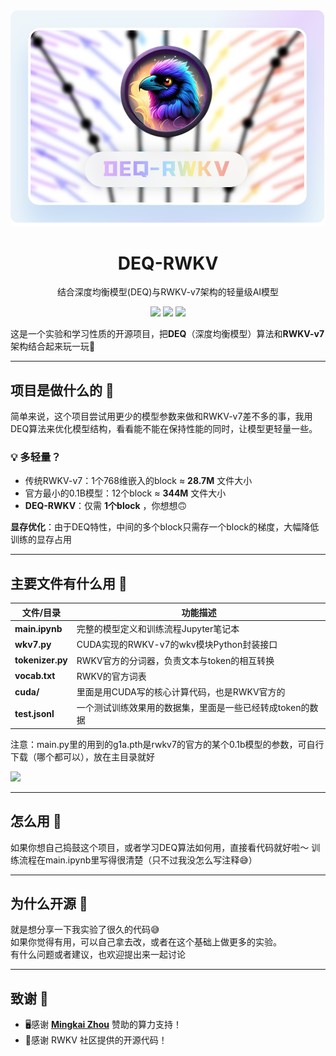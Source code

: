 <div align="center">
<img src="logo.png" alt="DEQ-RWKV的LOGO" />

  # DEQ-RWKV
  
  <p>结合深度均衡模型(DEQ)与RWKV-v7架构的轻量级AI模型</p>
  
  <div>
    <img src="https://img.shields.io/badge/PyTorch-EE4C2C?style=for-the-badge&logo=pytorch&logoColor=white" />
    <img src="https://img.shields.io/badge/CUDA-76B900?style=for-the-badge&logo=nvidia&logoColor=white" />
    <img src="https://img.shields.io/badge/OpenSource-%E2%9D%A4%EF%B8%8F-green?style=for-the-badge" />
  </div>
</div>

这是一个实验和学习性质的开源项目，把**DEQ**（深度均衡模型）算法和**RWKV-v7**架构结合起来玩一玩🤗

---

## 项目是做什么的 🤔

简单来说，这个项目尝试用更少的模型参数来做和RWKV-v7差不多的事，我用DEQ算法来优化模型结构，看看能不能在保持性能的同时，让模型更轻量一些。

<div class="highlight-box">
  <h3>💡 多轻量？</h3>
  <ul>
    <li>传统RWKV-v7：1个768维嵌入的block ≈ <strong>28.7M</strong> 文件大小</li>
    <li>官方最小的0.1B模型：12个block ≈ <strong>344M</strong> 文件大小</li>
    <li><strong>DEQ-RWKV</strong>：仅需 <strong>1个block</strong> ，你想想🙃</li>
  </ul>
</div>

**显存优化**：由于DEQ特性，中间的多个block只需存一个block的梯度，大幅降低训练的显存占用

---

## 主要文件有什么用 📁

| 文件/目录        | 功能描述                                            |
|-----------------|--------------------------------------------------|
| **main.ipynb**  | 完整的模型定义和训练流程Jupyter笔记本               |
| **wkv7.py**     | CUDA实现的RWKV-v7的wkv模块Python封装接口             |
| **tokenizer.py**| RWKV官方的分词器，负责文本与token的相互转换           |
| **vocab.txt**   | RWKV的官方词表                          |
| **cuda/**       | 里面是用CUDA写的核心计算代码，也是RWKV官方的         |
| **test.jsonl**  | 一个测试训练效果用的数据集，里面是一些已经转成token的数据 |

注意：main.py里的用到的g1a.pth是rwkv7的官方的某个0.1b模型的参数，可自行下载（哪个都可以），放在主目录就好

<a href="https://huggingface.co/BlinkDL/rwkv7-g1/tree/main" target="_blank">
  <img src="https://img.shields.io/badge/Hugging%20Face-%F0%9F%A4%97-blue?style=for-the-badge" />
</a>

---

## 怎么用 🚀

如果你想自己捣鼓这个项目，或者学习DEQ算法如何用，直接看代码就好啦～ 训练流程在main.ipynb里写得很清楚（只不过我没怎么写注释😅）

---

## 为什么开源 🌟

就是想分享一下我实验了很久的代码😅  
如果你觉得有用，可以自己拿去改，或者在这个基础上做更多的实验。   
有什么问题或者建议，也欢迎提出来一起讨论   

---

## 致谢 🙏

- 🖥️感谢 **[Mingkai Zhou](https://github.com/sg-first)** 赞助的算力支持！
- 🙌感谢 RWKV 社区提供的开源代码！
